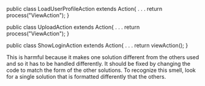 public class LoadUserProfileAction extends Action{
  .
  .
  . 
  return process("ViewAction");
}

public class UploadAction extends Action{
  .
  .
  . 
  return process("ViewAction");
}

public class ShowLoginAction extends Action{
  .
  .
  . 
  return viewAction();
}

This is harmful because it makes one solution different from the others used and so it has to be handled differently.
It should be fixed by changing the code to match the form of the other solutions.
To recognize this smell, look for a single solution that is formatted differently that the others.
